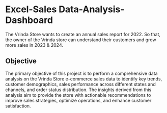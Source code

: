 # Excel-Sales Data-Analysis-Dashboard
The Vrinda Store wants to create an annual sales report for 2022. So that, the owner of the Vrinda store can understand their customers and grow more sales in 2023 & 2024.
## Objective
The primary objective of this project is to perform a comprehensive data analysis on the Vrinda Store e-commerce sales data to identify key trends, customer demographics, sales performance across different states and channels, and order status distribution. The insights derived from this analysis aim to provide the store with actionable recommendations to improve sales strategies, optimize operations, and enhance customer satisfaction.
